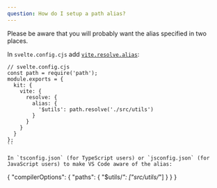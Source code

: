 ```yaml
---
question: How do I setup a path alias?
---
```


Please be aware that you will probably want the alias specified in two places.

In `svelte.config.cjs` add [`vite.resolve.alias`](https://vitejs.dev/config/#resolve-alias):

```
// svelte.config.cjs
const path = require('path');
module.exports = {
  kit: {
    vite: {
      resolve: {
        alias: {
          '$utils': path.resolve('./src/utils')
        }
      }
    }
  }
};
``

In `tsconfig.json` (for TypeScript users) or `jsconfig.json` (for JavaScript users) to make VS Code aware of the alias:
```
{
  "compilerOptions": {
    "paths": {
      "$utils/*": ["src/utils/*"]
    }
  }
}
```
